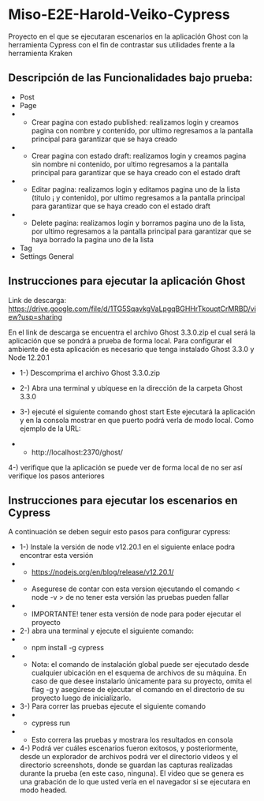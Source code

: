 # Miso-E2E-Harold-Veiko-Cypress

Proyecto en el que se ejecutaran escenarios en la aplicación Ghost con la herramienta Cypress con el fin de contrastar sus utilidades frente a la herramienta Kraken


## Descripción de las Funcionalidades bajo prueba:

- Post
- Page
- - Crear pagina con estado published: realizamos login y creamos pagina con nombre y contenido, por ultimo regresamos a la pantalla principal para garantizar que se haya creado
- - Crear pagina con estado draft: realizamos login y creamos pagina sin nombre ni contenido, por ultimo regresamos a la pantalla principal para garantizar que se haya creado  con el estado draft
- - Editar pagina: realizamos login y editamos pagina uno de la lista (titulo ¡ y contenido), por ultimo regresamos a la pantalla principal para garantizar que se haya creado  con el estado draft
- - Delete pagina: realizamos login y borramos pagina uno de la lista, por ultimo regresamos a la pantalla principal para garantizar que se haya borrado la pagina uno de la lista
- Tag
- Settings General


## Instrucciones para ejecutar la aplicación Ghost

Link de descarga: https://drive.google.com/file/d/1TG5SqavkgVaLpgqBGHHrTkouqtCrMRBD/view?usp=sharing

En el link de descarga se encuentra el archivo Ghost 3.3.0.zip el cual será la aplicación que se pondrá a prueba de forma local.
Para configurar el ambiente de esta aplicación es necesario que tenga instalado Ghost 3.3.0 y Node 12.20.1

- 1-) Descomprima el archivo Ghost 3.3.0.zip
- 2-) Abra una terminal y ubíquese en la dirección de la carpeta Ghost 3.3.0
- 3-) ejecuté el siguiente comando
ghost start
Este ejecutará la aplicación y en la consola mostrar en que puerto podrá verla de modo local. Como ejemplo de la URL:

- - http://localhost:2370/ghost/

4-) verifique que la aplicación se puede ver de forma local de no ser así verifique los pasos anteriores


## Instrucciones para ejecutar los escenarios en Cypress

A continuación se deben seguir esto pasos para configurar cypress:

- 1-) Instale la versión de node v12.20.1 en el siguiente enlace podra encontrar esta versión
- - https://nodejs.org/en/blog/release/v12.20.1/
- - Asegurese de contar con esta version ejecutando el comando < node -v > de no tener esta versión las pruebas pueden fallar
- - IMPORTANTE! tener esta versión de node para poder ejecutar el proyecto
- 2-) abra una terminal y ejecute el siguiente comando:
- - npm install -g cypress
- - Nota: el comando de instalación global puede ser ejecutado desde cualquier ubicación en el esquema de archivos de su máquina. En caso de que desee instalarlo únicamente para su proyecto, omita el flag -g y asegúrese de ejecutar el comando en el directorio de su proyecto luego de inicializarlo.
- 3-) Para correr las pruebas ejecute el siguiente comando
- - cypress run
- - Esto correra las pruebas y mostrara los resultados en consola
- 4-) Podrá ver cuáles escenarios fueron exitosos, y posteriormente, desde un explorador de archivos podrá ver el directorio videos y el directorio screenshots, donde se guardan las capturas realizadas durante la prueba (en este caso, ninguna). El video que se genera es una grabación de lo que usted vería en el navegador si se ejecutara en modo headed.


